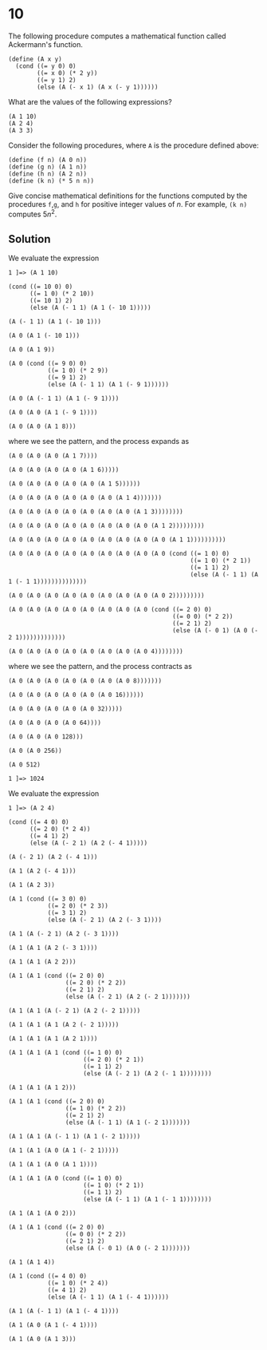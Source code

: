 # 10

The following procedure computes a mathematical function called Ackermann's function.
```
(define (A x y)
  (cond ((= y 0) 0)
	    ((= x 0) (* 2 y))
	    ((= y 1) 2)
	    (else (A (- x 1) (A x (- y 1))))))
```
What are the values of the following expressions?
```
(A 1 10)
(A 2 4)
(A 3 3)
```
Consider the following procedures, where `A` is the procedure defined above:
```
(define (f n) (A 0 n))
(define (g n) (A 1 n))
(define (h n) (A 2 n))
(define (k n) (* 5 n n))
```
Give concise mathematical definitions for the functions computed by the procedures `f`,`g`, and `h` for positive integer values of $n$. For example, `(k n)` computes $5n^2$.

## Solution

We evaluate the expression
```
1 ]=> (A 1 10)

(cond ((= 10 0) 0)
      ((= 1 0) (* 2 10))
      ((= 10 1) 2)
      (else (A (- 1 1) (A 1 (- 10 1)))))

(A (- 1 1) (A 1 (- 10 1)))

(A 0 (A 1 (- 10 1)))

(A 0 (A 1 9))

(A 0 (cond ((= 9 0) 0)
           ((= 1 0) (* 2 9))
           ((= 9 1) 2)
           (else (A (- 1 1) (A 1 (- 9 1))))))

(A 0 (A (- 1 1) (A 1 (- 9 1))))

(A 0 (A 0 (A 1 (- 9 1))))

(A 0 (A 0 (A 1 8)))
```
where we see the pattern, and the process expands as
```
(A 0 (A 0 (A 0 (A 1 7))))

(A 0 (A 0 (A 0 (A 0 (A 1 6)))))

(A 0 (A 0 (A 0 (A 0 (A 0 (A 1 5))))))

(A 0 (A 0 (A 0 (A 0 (A 0 (A 0 (A 1 4)))))))

(A 0 (A 0 (A 0 (A 0 (A 0 (A 0 (A 0 (A 1 3))))))))

(A 0 (A 0 (A 0 (A 0 (A 0 (A 0 (A 0 (A 0 (A 1 2)))))))))

(A 0 (A 0 (A 0 (A 0 (A 0 (A 0 (A 0 (A 0 (A 0 (A 1 1))))))))))

(A 0 (A 0 (A 0 (A 0 (A 0 (A 0 (A 0 (A 0 (A 0 (cond ((= 1 0) 0)
                                                   ((= 1 0) (* 2 1))
                                                   ((= 1 1) 2)
                                                   (else (A (- 1 1) (A 1 (- 1 1))))))))))))))

(A 0 (A 0 (A 0 (A 0 (A 0 (A 0 (A 0 (A 0 (A 0 2)))))))))

(A 0 (A 0 (A 0 (A 0 (A 0 (A 0 (A 0 (A 0 (cond ((= 2 0) 0)
                                              ((= 0 0) (* 2 2))
                                              ((= 2 1) 2)
                                              (else (A (- 0 1) (A 0 (- 2 1)))))))))))))

(A 0 (A 0 (A 0 (A 0 (A 0 (A 0 (A 0 (A 0 4))))))))
```
where we see the pattern, and the process contracts as
```
(A 0 (A 0 (A 0 (A 0 (A 0 (A 0 (A 0 8)))))))

(A 0 (A 0 (A 0 (A 0 (A 0 (A 0 16))))))

(A 0 (A 0 (A 0 (A 0 (A 0 32)))))

(A 0 (A 0 (A 0 (A 0 64))))

(A 0 (A 0 (A 0 128)))

(A 0 (A 0 256))

(A 0 512)

1 ]=> 1024
```

We evaluate the expression
```
1 ]=> (A 2 4)

(cond ((= 4 0) 0)
      ((= 2 0) (* 2 4))
      ((= 4 1) 2)
      (else (A (- 2 1) (A 2 (- 4 1)))))

(A (- 2 1) (A 2 (- 4 1)))

(A 1 (A 2 (- 4 1)))

(A 1 (A 2 3))

(A 1 (cond ((= 3 0) 0)
           ((= 2 0) (* 2 3))
           ((= 3 1) 2)
           (else (A (- 2 1) (A 2 (- 3 1))))

(A 1 (A (- 2 1) (A 2 (- 3 1))))

(A 1 (A 1 (A 2 (- 3 1))))

(A 1 (A 1 (A 2 2)))

(A 1 (A 1 (cond ((= 2 0) 0)
                ((= 2 0) (* 2 2))
                ((= 2 1) 2)
                (else (A (- 2 1) (A 2 (- 2 1)))))))

(A 1 (A 1 (A (- 2 1) (A 2 (- 2 1)))))

(A 1 (A 1 (A 1 (A 2 (- 2 1)))))

(A 1 (A 1 (A 1 (A 2 1))))

(A 1 (A 1 (A 1 (cond ((= 1 0) 0)
                     ((= 2 0) (* 2 1))
                     ((= 1 1) 2)
                     (else (A (- 2 1) (A 2 (- 1 1))))))))

(A 1 (A 1 (A 1 2)))

(A 1 (A 1 (cond ((= 2 0) 0)
                ((= 1 0) (* 2 2))
                ((= 2 1) 2)
                (else (A (- 1 1) (A 1 (- 2 1)))))))

(A 1 (A 1 (A (- 1 1) (A 1 (- 2 1)))))

(A 1 (A 1 (A 0 (A 1 (- 2 1)))))

(A 1 (A 1 (A 0 (A 1 1))))

(A 1 (A 1 (A 0 (cond ((= 1 0) 0)
                     ((= 1 0) (* 2 1))
                     ((= 1 1) 2)
                     (else (A (- 1 1) (A 1 (- 1 1))))))))

(A 1 (A 1 (A 0 2)))

(A 1 (A 1 (cond ((= 2 0) 0)
                ((= 0 0) (* 2 2))
                ((= 2 1) 2)
                (else (A (- 0 1) (A 0 (- 2 1)))))))

(A 1 (A 1 4))

(A 1 (cond ((= 4 0) 0)
           ((= 1 0) (* 2 4))
           ((= 4 1) 2)
           (else (A (- 1 1) (A 1 (- 4 1))))))

(A 1 (A (- 1 1) (A 1 (- 4 1))))

(A 1 (A 0 (A 1 (- 4 1))))

(A 1 (A 0 (A 1 3)))


```
